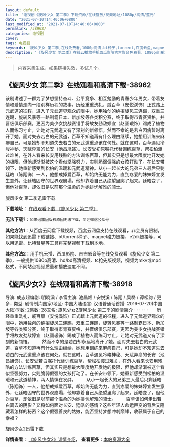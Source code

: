 ```yaml
---
layout: default
title: '电视剧《旋风少女 第二季》下载资源/在线播放/视频地址/1080p/高清/蓝光'
date: "2021-07-10T14:40:06+0800"
last_modified_at: "2021-07-10T14:40:06+0800"
permalink: /38962/
categories: 电视剧
cover:
tags: 电视剧
keywords: '旋风少女 第二季,在线免费看,1080p高清,bt种子,torrent,百度云盘,magnet,磁力链,迅雷下载资源'
description: '《旋风少女 第二季》在线云播放手机西瓜影院吉吉影音免费看，1080p高清bd/hd未删减完整版和tc抢先枪版，mkv/mp4格式，附带bt/torrent种子、magnet/磁力链、百度云盘、网盘资源迅雷下载链接'
---
```


>内容采集生成，如果链接失效，多试几个。


## 《旋风少女 第二季》在线观看和高清下载-38962

该剧讲述了一群为了梦想坚持奋斗、公平竞争、相互勉励的青春少年男女，带着友情和爱情走向一段别样历程的故事。历经重重洗礼，戚百草（安悦溪饰）正式踏上元武道的征程，进入了元武道界观众的眼中，她用独创的绝招旋风三连踢，双重三连踢，旋转风暴等一路制霸日本、新加坡等各类积分赛，终于取得市青赛资格，并晋级俱乐部赛，更因为美少女挑战赛错手将故友劲敌婷宜（赵圆瑗饰）踢成了植物人而练习寸止，让她对元武道又有了深刻的新领悟。然而不幸的是若白因病暂时离开了她。面对失去若白的元武道，百草不知道再有什么理由继续，她想用训练来麻痹自己，可是她却不知道失去若白的元武道重点该在何处。就在这时，百草遇见冷峻神秘、天赋异禀的长安（池昌旭饰）。长安受初原嘱托代替训练百草，帮松柏渡过难关，在外人看来长安用残酷的方法训练百草，但其实只是想最大限度地开发她的极限，但他却渐渐被这个看似坚强努力，实则脆弱倔强的女孩打动了。在长安带领下，她重新感受到松柏的温暖和元武道精神。从小一起长大的兄弟三人最后只剩廷皓（陈翔饰）一人，他想戒掉爱百草，却始终无能为力，直到疼爱的妹妹婷宜发生意外，让廷皓固守的世界观崩塌，他却靠着自己从绝望里爬了起来。廷皓变了，但他对百草，却依旧是以前那个温柔的为她排忧解难的骑士。


旋风少女 第二季迅雷下载

**下载地址**： [在线观看下载 《旋风少女 第二季》](https://www.993dy.com//vod-detail-id-13450.html) 


**无法下载?**：`如果迅雷因版权原因无法下载，关注微信公众号 `

**其他方法1**：从百度云网盘下载视频，百度云网盘支持在线观看，非会员有限制，如果能找到迅雷下载链接、bt/torrent种子、magnet磁力链接、e2dk链接等，可以用迅雷、比特彗星等工具将完整视频下载到本地。

**其他方法2**：用手机云播、西瓜影院、吉吉影音等在线免费观看《旋风少女 第二季》，一般提供1080p高清、hd/bd高清视频、tc抢先版视频，视频为mkv或mp4格式，不同站点视频质量和播放速度不同。


## 《旋风少女2》在线观看和高清下载-38918

导演: 成志超编剧: 明晓溪 / 李雷主演: 池昌旭 / 安悦溪 / 陈翔 / 吴磊 / 谭松韵 / 更多...类型: 剧情制片国家/地区: 中国大陆语言: 汉语普通话首播: 2016-07-20(中国大陆)季数: 2集数: 28又名: 旋风少女2旋风少女 第二季的剧情简介  ·  ·  ·  ·  ·  ·　　历经重重洗礼，戚百草（安悦溪饰）正式踏上元武道的征程，进入了元武道界观众的眼中，她用独创的绝招旋风三连踢，双重三连踢，旋转风暴等一路制霸日本、新加坡等各类积分赛，终于取得市青赛资格，并晋级俱乐部赛，更因为美少女挑战赛错手将故友劲敌婷宜（赵圆瑗饰）踢成了植物人而练习寸止，让她对元武道又有了深刻的新领悟。 　　然而不幸的是若白却永远地离开了她。面对失去若白的元武道，百草不知道再有什么理由继续，她想用训练来麻痹自己，可是她却不知道失去若白的元武道重点该在何处。就在这时，百草遇见冷峻神秘、天赋异禀的长安（池昌旭饰）。长安受若白嘱托代替训练百草，帮松柏渡过难关，在外人看来长安用残酷的方法训练百草，但其实只是想最大限度地开发她的极限，但他却渐渐被这个看似坚强努力，实则脆弱倔强的女孩打动了。在长安带领下，她重新感受到松柏的温暖和元武道精神，两人情愫在发酵。 　　从小一起长大的兄弟三人最后只剩廷皓（陈翔饰）一人，他想戒掉爱百草，却始终无能为力，直到疼爱的妹妹婷宜发生意外，让廷皓固守的世界观崩塌，他却靠着自己从绝望里爬了起来。廷皓变了，但他对百草，却依旧是以前那个温柔的为她排忧解难的骑士。 　　百草该如何走出若白离去的阴影？又将如何面对长安、廷皓的感情？这些年轻人命运巨变的背后又隐藏着怎样的秘密？这个倔强善良的姑娘，能否坚持梦想冲刺巅峰，收获属于自己的幸福？


旋风少女2迅雷下载

**详情查看**： [《旋风少女2》详情介绍](/movie/38918/)， **查看更多**：[本站资源大全](/movie/t/all/)

